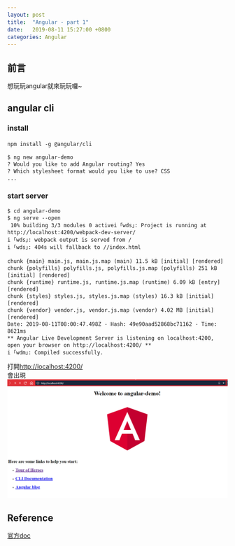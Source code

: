 ```yaml
---
layout: post
title:  "Angular - part 1"
date:   2019-08-11 15:27:00 +0800
categories: Angular
---
```


## 前言

想玩玩angular就來玩玩囉~

## angular cli

### install

`npm install -g @angular/cli`  

```text
$ ng new angular-demo
? Would you like to add Angular routing? Yes
? Which stylesheet format would you like to use? CSS
...
```

### start server

```text
$ cd angular-demo
$ ng serve --open
 10% building 3/3 modules 0 activei ｢wds｣: Project is running at http://localhost:4200/webpack-dev-server/
i ｢wds｣: webpack output is served from /
i ｢wds｣: 404s will fallback to //index.html

chunk {main} main.js, main.js.map (main) 11.5 kB [initial] [rendered]
chunk {polyfills} polyfills.js, polyfills.js.map (polyfills) 251 kB [initial] [rendered]
chunk {runtime} runtime.js, runtime.js.map (runtime) 6.09 kB [entry] [rendered]
chunk {styles} styles.js, styles.js.map (styles) 16.3 kB [initial] [rendered]
chunk {vendor} vendor.js, vendor.js.map (vendor) 4.02 MB [initial] [rendered]
Date: 2019-08-11T08:00:47.498Z - Hash: 49e90aad52868bc71162 - Time: 8621ms
** Angular Live Development Server is listening on localhost:4200, open your browser on http://localhost:4200/ **
i ｢wdm｣: Compiled successfully.
```

打開[http://localhost:4200/](http://localhost:4200/)  
會出現  
![angular_start](/assets/images/2019-08-11-angular_part_1/angular_start.PNG)  

## Reference

[官方doc](https://angular.tw/guide/setup-local?fbclid=IwAR1CyNRVwehsdLuQYwcLAlCcCmKyI9v5L612TzeUfXFBCDlx_BXHurdjlyA)  